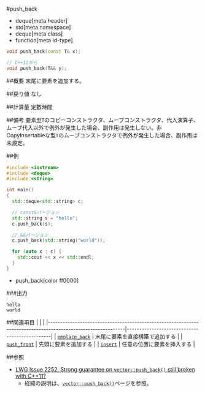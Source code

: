 #push_back
* deque[meta header]
* std[meta namespace]
* deque[meta class]
* function[meta id-type]

```cpp
void push_back(const T& x);

// C++11から
void push_back(T&& y);
```

##概要
末尾に要素を追加する。


##戻り値
なし


##計算量
定数時間


##備考
要素型`T`のコピーコンストラクタ、ムーブコンストラクタ、代入演算子、ムーブ代入以外で例外が発生した場合、副作用は発生しない。非CopyInsertableな型`T`のムーブコンストラクタで例外が発生した場合、副作用は未規定。


##例
```cpp
#include <iostream>
#include <deque>
#include <string>

int main()
{
  std::deque<std::string> c;

  // const&バージョン
  std::string s = "hello";
  c.push_back(s);

  // &&バージョン
  c.push_back(std::string("world"));

  for (auto x : c) {
    std::cout << x << std::endl;
  }
}
```
* push_back[color ff0000]

###出力
```
hello
world
```

##関連項目
| | |
|-------------------------------------------------------------------------------------------------------------|-----------------------------------------------|
| [`emplace_back`](./emplace_back.md) | 末尾に要素を直接構築で追加する |
| [`push_front`](./push_front.md) | 先頭に要素を追加する |
| [`insert`](./insert.md) | 任意の位置に要素を挿入する |


##参照
- [LWG Issue 2252. Strong guarantee on `vector::push_back()` still broken with C++11?](http://www.open-std.org/jtc1/sc22/wg21/docs/lwg-defects.html#2252)
    - 経緯の説明は、[`vector::push_back()`](/reference/vector/push_back.md)ページを参照。

